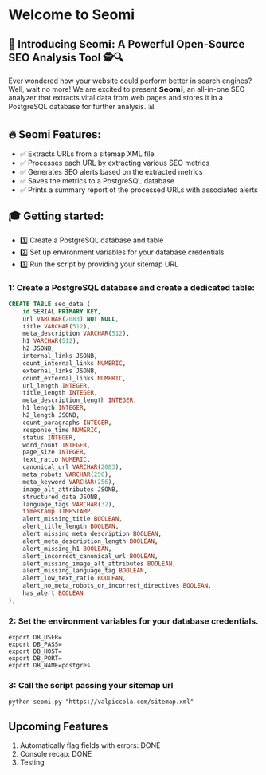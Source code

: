# Welcome to Seomi

## 🚀 Introducing Seom𝗶: A Powerful Open-Source SEO Analysis Tool 🕵️🔍

Ever wondered how your website could perform better in search engines? Well, wait no more! We are excited to present 𝗦𝗲𝗼𝗺𝗶, an all-in-one SEO analyzer that extracts vital data from web pages and stores it in a PostgreSQL database for further analysis. 📊

## 🔥 Seomi Features:
- ✅ Extracts URLs from a sitemap XML file
- ✅ Processes each URL by extracting various SEO metrics
- ✅ Generates SEO alerts based on the extracted metrics
- ✅ Saves the metrics to a PostgreSQL database
- ✅ Prints a summary report of the processed URLs with associated alerts

## 🎓 Getting started:
- 1️⃣ Create a PostgreSQL database and table
- 2️⃣ Set up environment variables for your database credentials
- 3️⃣ Run the script by providing your sitemap URL

### 1: Create a PostgreSQL database and create a dedicated table:

```sql
CREATE TABLE seo_data (
    id SERIAL PRIMARY KEY,
    url VARCHAR(2083) NOT NULL,
    title VARCHAR(512),
    meta_description VARCHAR(512),
    h1 VARCHAR(512),
    h2 JSONB,
    internal_links JSONB,
    count_internal_links NUMERIC,
    external_links JSONB,
    count_external_links NUMERIC,
    url_length INTEGER,
    title_length INTEGER,
    meta_description_length INTEGER,
    h1_length INTEGER,
    h2_length JSONB,
    count_paragraphs INTEGER,
    response_time NUMERIC,
    status INTEGER,
    word_count INTEGER,
    page_size INTEGER,
    text_ratio NUMERIC,
    canonical_url VARCHAR(2083),
    meta_robots VARCHAR(256),
    meta_keyword VARCHAR(256),
    image_alt_attributes JSONB,
    structured_data JSONB,
    language_tags VARCHAR(32),
    timestamp TIMESTAMP,
    alert_missing_title BOOLEAN,
    alert_title_length BOOLEAN,
    alert_missing_meta_description BOOLEAN,
    alert_meta_description_length BOOLEAN,
    alert_missing_h1 BOOLEAN,
    alert_incorrect_canonical_url BOOLEAN,
    alert_missing_image_alt_attributes BOOLEAN,
    alert_missing_language_tag BOOLEAN,
    alert_low_text_ratio BOOLEAN,
    alert_no_meta_robots_or_incorrect_directives BOOLEAN,
    has_alert BOOLEAN
);
```

### 2: Set the environment variables for your database credentials.

```shell
export DB_USER=
export DB_PASS=
export DB_HOST=
export DB_PORT=
export DB_NAME=postgres
```

### 3: Call the script passing your sitemap url

```shell
python seomi.py "https://valpiccola.com/sitemap.xml"

```

## Upcoming Features

1. Automatically flag fields with errors: DONE
2. Console recap: DONE
3. Testing
